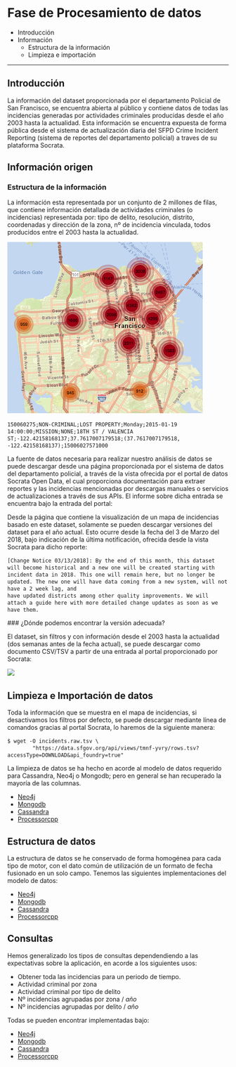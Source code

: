 
# Fase de Procesamiento de datos

* Introducción
* Información
  * Estructura de la información
  * Limpieza e importación



----

## Introducción

La información del dataset proporcionada por el departamento Policial de San Francisco, se encuentra abierta al público y contiene datos de todas las incidencias generadas por actividades criminales producidas desde el año 2003 hasta la actualidad. Esta información se encuentra expuesta de forma pública desde el sistema de actualización diaria del SFPD Crime Incident Reporting (sistema de reportes del departamento policial) a traves de su plataforma Socrata.

## Información origen
### Estructura de la información
La información esta representada por un conjunto de 2 millones de filas, que contiene información detallada de actividades criminales (o incidencias) representada por: tipo de delito, resolución, distrito, coordenadas y dirección de la zona, nº de incidencia vinculada, todos producidos entre el 2003 hasta la actualidad.

![](docs/map.png)

```
150060275;NON-CRIMINAL;LOST PROPERTY;Monday;2015-01-19 14:00:00;MISSION;NONE;18TH ST / VALENCIA ST;-122.42158168137;37.7617007179518;(37.7617007179518, -122.42158168137);15006027571000
```

La fuente de datos necesaria para realizar nuestro análisis de datos se puede descargar desde una página proporcionada por el sistema de datos del departamento policial, a través de la vista ofrecida por el portal de datos Socrata Open Data, el cual proporciona documentación para extraer reportes y las incidencias mencionadas por descargas manuales o servicios de actualizaciones a través de sus APIs. El informe sobre dicha entrada se encuentra bajo la entrada del portal:

[](https://dev.socrata.com/foundry/data.sfgov.org/cuks-n6tp)

Desde la página que contiene la visualización de un mapa de incidencias basado en este dataset, solamente se pueden descargar versiones del dataset para el año actual. Esto ocurre desde la fecha del 3 de Marzo del 2018, bajo indicación de la última notificación, ofrecida desde la vista Socrata para dicho reporte:

```
[Change Notice 03/13/2018]: By the end of this month, this dataset will become historical and a new one will be created starting with incident data in 2018. This one will remain here, but no longer be updated. The new one will have data coming from a new system, will not have a 2 week lag, and 
have updated districts among other quality improvements. We will attach a guide here with more detailed change updates as soon as we have them.
```

### ¿Dónde podemos encontrar la versión adecuada?

El dataset, sin filtros y con información desde el 2003 hasta la actualidad (dos semanas antes de la fecha actual), se puede descargar como documento CSV/TSV a partir de una entrada al portal proporcionado por Socrata:

![](../docs/pre_download.png)

## Limpieza e Importación de datos

Toda la información que se muestra en el mapa de incidencias, si desactivamos los filtros por defecto, se puede descargar mediante línea de comandos gracias al portal Socrata, lo haremos de la siguiente manera:

```
$ wget -O incidents.raw.tsv \
  		"https://data.sfgov.org/api/views/tmnf-yvry/rows.tsv?accessType=DOWNLOAD&api_foundry=true"
```

La limpieza de datos se ha hecho en acorde al modelo de datos requerido para Cassandra,  Neo4j o Mongodb; pero en general se han recuperado la mayoría de las columnas. 


* [Neo4j](neo4j/readme.md#preprocesamiento-e-importación-de-datos)
* [Mongodb](mongodb/readme.md#preprocesamiento-e-importación-de-datos)
* [Cassandra](cassandra/readme.md#preprocesamiento-e-importación-de-datos)
* [Processorcpp](processorcpp/readme.md#preprocesamiento-e-importación-de-datos)


## Estructura de datos

La estructura de datos se he conservado de forma homogénea para cada tipo de motor, con el dato común de utilización de un formato de fecha fusionado en un solo campo. Tenemos las siguientes implementaciones del modelo de datos:


* [Neo4j](neo4j/readme.md#estructura-de-datos)
* [Mongodb](mongodb/readme.md#estructura-de-datos)
* [Cassandra](cassandra/readme.md#estructura-de-datos)
* [Processorcpp](processorcpp/readme.md#estructura-de-datos)


## Consultas
Hemos generalizado los tipos de consultas dependendiendo a las expectativas sobre la aplicación, en acorde a los siguientes usos:

* Obtener toda las incidencias para un periodo de tiempo. 
* Actividad criminal por zona
* Actividad criminal por tipo de delito
* Nº incidencias agrupadas por zona / *año*
* Nº incidencias agrupadas por delito / *año*

Todas se pueden encontrar implementadas bajo:

* [Neo4j](neo4j/readme.md#consultas)
* [Mongodb](mongodb/readme.md#consultas)
* [Cassandra](cassandra/readme.md#consultas)
* [Processorcpp](processorcpp/readme.md#consultas)
